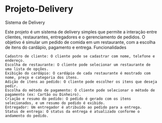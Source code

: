 # Projeto-Delivery

Sistema de Delivery

Este projeto é um sistema de delivery simples que permite a interação entre clientes, restaurantes, entregadores e o gerenciamento de pedidos. O objetivo é simular um pedido de comida em um restaurante, com a escolha de itens do cardápio, pagamento e entrega.
Funcionalidades

    Cadastro de cliente: O cliente pode se cadastrar com nome, telefone e endereço.
    Escolha de restaurante: O cliente pode selecionar um restaurante de uma lista de opções.
    Exibição do cardápio: O cardápio de cada restaurante é mostrado com nome, preço e categoria dos itens.
    Adição de itens ao pedido: O cliente pode escolher os itens que deseja pedir.
    Escolha do método de pagamento: O cliente pode selecionar o método de pagamento (ex: Cartão ou Dinheiro).
    Criação e resumo do pedido: O pedido é gerado com os itens selecionados, e um resumo do pedido é exibido.
    Entregador: Um entregador é atribuído ao pedido para a entrega.
    Status de entrega: O status da entrega é atualizado conforme o andamento do pedido.